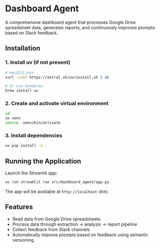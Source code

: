 # Dashboard Agent

A comprehensive dashboard agent that processes Google Drive spreadsheet data, generates reports, and continuously improves prompts based on Slack feedback.

## Installation

### 1. Install uv (if not present)

```bash
# macOS/Linux
curl -LsSf https://astral.sh/uv/install.sh | sh

# Or via Homebrew
brew install uv
```

### 2. Create and activate virtual environment

```bash
cd
uv venv
source .venv/bin/activate
```

### 3. Install dependencies

```bash
uv pip install -e .
```

## Running the Application

Launch the Streamlit app:

```bash
uv run streamlit run src/dashboard_agent/app.py
```

The app will be available at `http://localhost:8501`

## Features

- Read data from Google Drive spreadsheets
- Process data through extraction → analysis → report pipeline
- Collect feedback from Slack channels
- Automatically improve prompts based on feedback using semantic versioning
